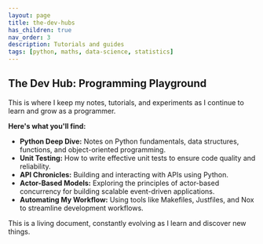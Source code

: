 ```yaml
---
layout: page
title: the-dev-hubs
has_children: true
nav_order: 3
description: Tutorials and guides
tags: [python, maths, data-science, statistics]
---
```


## The Dev Hub: Programming Playground 

This is where I keep my notes, tutorials, and experiments as I continue to learn and grow as a programmer.  

**Here's what you'll find:**

* **Python Deep Dive:** Notes on Python fundamentals, data structures, functions, and object-oriented programming.
* **Unit Testing:** How to write effective unit tests to ensure code quality and reliability.
* **API Chronicles:** Building and interacting with APIs using Python.
* **Actor-Based Models:** Exploring the principles of actor-based concurrency for building scalable event-driven applications.
* **Automating My Workflow:**  Using tools like Makefiles, Justfiles, and Nox to streamline development workflows.

This is a living document, constantly evolving as I learn and discover new things.
